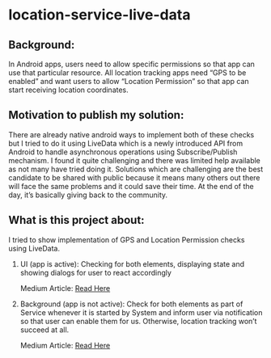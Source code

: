 # location-service-live-data

## Background:

In Android apps, users need to allow specific permissions so that app can use that particular resource. All location tracking apps need “GPS to be enabled” and want users to allow “Location Permission” so that app can start receiving location coordinates. 

## Motivation to publish my solution:

There are already native android ways to implement both of these checks but I tried to do it using LiveData which is a newly introduced API from Android to handle asynchronous operations using Subscribe/Publish mechanism. I found it quite challenging and there was limited help available as not many have tried doing it. Solutions which are challenging are the best candidate to be shared with public because it means many others out there will face the same problems and it could save their time. At the end of the day, it’s basically giving back to the community. 

## What is this project about:

I tried to show implementation of GPS and Location Permission checks using LiveData. 

1) UI (app is active): Checking for both elements, displaying state and showing dialogs for user to react accordingly

    Medium Article: [Read Here](https://medium.com/ki-labs-engineering/monitoring-gps-and-location-permission-checks-using-livedata-part-1-278907344b77)

2) Background (app is not active): Check for both elements as part of Service whenever it is started by System and inform user via notification so that user can enable them for us. Otherwise, location tracking won’t succeed at all.

    Medium Article: [Read Here](https://medium.com/ki-labs-engineering/monitoring-gps-and-location-permission-checks-using-livedata-part-2-d8822ab951a6)
